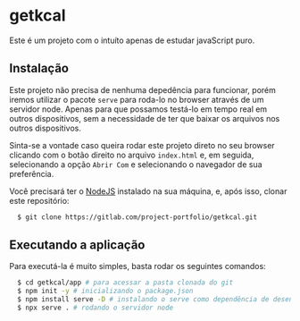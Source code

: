 # getkcal

Este é um projeto com o intuíto apenas de estudar javaScript puro.

## Instalação

Este projeto não precisa de nenhuma depedência para funcionar, porém iremos utilizar o pacote `serve` para roda-lo no browser através de um servidor node. Apenas para que possamos testá-lo em tempo real em outros dispositivos, sem a necessidade de ter que baixar os arquivos nos outros dispositivos.

Sinta-se a vontade caso queira rodar este projeto direto no seu browser clicando com o botão direito no arquivo `index.html` e, em seguida, selecionando a opção `Abrir Com` e selecionando o navegador de sua preferência.

Você precisará ter o [NodeJS](https://nodejs.org) instalado na sua máquina, e, após isso, clonar este repositório:
```sh
  $ git clone https://gitlab.com/project-portfolio/getkcal.git
```

## Executando a aplicação

Para executá-la é muito simples, basta rodar os seguintes comandos:
```sh
  $ cd getkcal/app # para acessar a pasta clonada do git
  $ npm init -y # inicializando o package.json
  $ npm install serve -D # instalando o serve como dependência de desenvolvimento
  $ npx serve . # rodando o servidor node
```
